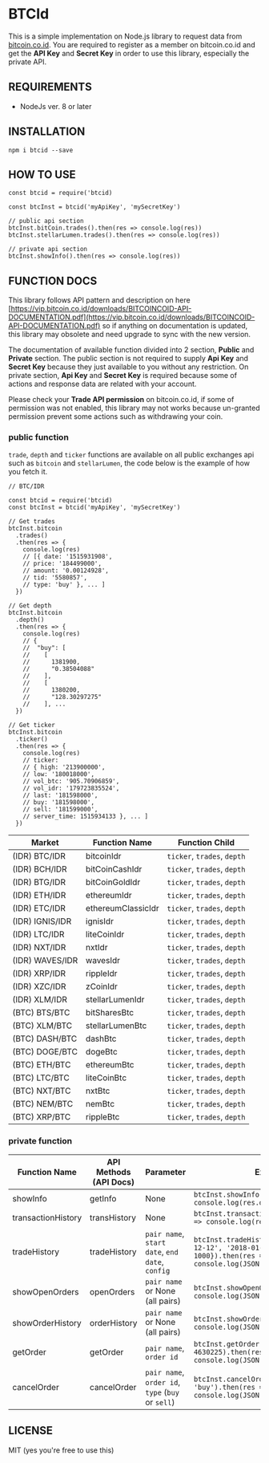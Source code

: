 # BTCId

This is a simple implementation on Node.js library to request data from [bitcoin.co.id](http://bitcoin.co.id). You are required to register as a member on bitcoin.co.id and get the **API Key** and **Secret Key** in order to use this library, especially the private API.

## REQUIREMENTS

* NodeJs ver. 8 or later

## INSTALLATION

    npm i btcid --save

## HOW TO USE

    const btcid = require('btcid)

    const btcInst = btcid('myApiKey', 'mySecretKey')

    // public api section
    btcInst.bitCoin.trades().then(res => console.log(res))
    btcInst.stellarLumen.trades().then(res => console.log(res))

    // private api section
    btcInst.showInfo().then(res => console.log(res))

## FUNCTION DOCS

This library follows API pattern and description on here [https://vip.bitcoin.co.id/downloads/BITCOINCOID-API-DOCUMENTATION.pdf](https://vip.bitcoin.co.id/downloads/BITCOINCOID-API-DOCUMENTATION.pdf) so if anything on documentation is updated, this library may obsolete and need upgrade to sync with the new version.

The documentation of available function divided into 2 section, **Public** and **Private** section. The public section is not required to supply **Api Key** and **Secret Key** because they just available to you without any restriction. On private section, **Api Key** and **Secret Key** is required because some of actions and response data are related with your account.

Please check your **Trade API permission** on bitcoin.co.id, if some of permission was not enabled, this library may not works because un-granted permission prevent some actions such as withdrawing your coin.

### public function

`trade`, `depth` and `ticker` functions are available on all public exchanges api such as `bitcoin` and `stellarLumen`, the code below is the example of how you fetch it.

    // BTC/IDR

    const btcid = require('btcid)
    const btcInst = btcid('myApiKey', 'mySecretKey')

    // Get trades
    btcInst.bitcoin
      .trades()
      .then(res => {
        console.log(res)
        // [{ date: '1515931908',
        // price: '184499000',
        // amount: '0.00124928',
        // tid: '5580857',
        // type: 'buy' }, ... ]
      })

    // Get depth
    btcInst.bitcoin
      .depth()
      .then(res => {
        console.log(res)
        // {
        //  "buy": [
        //    [
        //      1381900,
        //      "0.38504088"
        //    ],
        //    [
        //      1380200,
        //      "128.30297275"
        //    ], ...
      })

    // Get ticker
    btcInst.bitcoin
      .ticker()
      .then(res => {
        console.log(res)
        // ticker:
        // { high: '213900000',
        // low: '180018000',
        // vol_btc: '905.70906859',
        // vol_idr: '179723835524',
        // last: '181598000',
        // buy: '181598000',
        // sell: '181599000',
        // server_time: 1515934133 }, ... ]
      })

| Market          | Function Name      | Function Child              |
| --------------- | ------------------ | --------------------------- |
| (IDR) BTC/IDR   | bitcoinIdr         | `ticker`, `trades`, `depth` |
| (IDR) BCH/IDR   | bitCoinCashIdr     | `ticker`, `trades`, `depth` |
| (IDR) BTG/IDR   | bitCoinGoldIdr     | `ticker`, `trades`, `depth` |
| (IDR) ETH/IDR   | ethereumIdr        | `ticker`, `trades`, `depth` |
| (IDR) ETC/IDR   | ethereumClassicIdr | `ticker`, `trades`, `depth` |
| (IDR) IGNIS/IDR | ignisIdr           | `ticker`, `trades`, `depth` |
| (IDR) LTC/IDR   | liteCoinIdr        | `ticker`, `trades`, `depth` |
| (IDR) NXT/IDR   | nxtIdr             | `ticker`, `trades`, `depth` |
| (IDR) WAVES/IDR | wavesIdr           | `ticker`, `trades`, `depth` |
| (IDR) XRP/IDR   | rippleIdr          | `ticker`, `trades`, `depth` |
| (IDR) XZC/IDR   | zCoinIdr           | `ticker`, `trades`, `depth` |
| (IDR) XLM/IDR   | stellarLumenIdr    | `ticker`, `trades`, `depth` |
| (BTC) BTS/BTC   | bitSharesBtc       | `ticker`, `trades`, `depth` |
| (BTC) XLM/BTC   | stellarLumenBtc    | `ticker`, `trades`, `depth` |
| (BTC) DASH/BTC  | dashBtc            | `ticker`, `trades`, `depth` |
| (BTC) DOGE/BTC  | dogeBtc            | `ticker`, `trades`, `depth` |
| (BTC) ETH/BTC   | ethereumBtc        | `ticker`, `trades`, `depth` |
| (BTC) LTC/BTC   | liteCoinBtc        | `ticker`, `trades`, `depth` |
| (BTC) NXT/BTC   | nxtBtc             | `ticker`, `trades`, `depth` |
| (BTC) NEM/BTC   | nemBtc             | `ticker`, `trades`, `depth` |
| (BTC) XRP/BTC   | rippleBtc          | `ticker`, `trades`, `depth` |

### private function

| Function Name      | API Methods (API Docs) | Parameter                                         | Example                                                                                                                         |
| ------------------ | ---------------------- | ------------------------------------------------- | ------------------------------------------------------------------------------------------------------------------------------- |
| showInfo           | getInfo                | None                                              | `btcInst.showInfo().then(res => console.log(res.data))`                                                                         |
| transactionHistory | transHistory           | None                                              | `btcInst.transactionHistory().then(res => console.log(res.data))`                                                               |
| tradeHistory       | tradeHistory           | `pair name`, `start date`, `end date`, `config`   | `btcInst.tradeHistory('str_btc', '2017-12-12', '2018-01-01', {count: 1000}).then(res => console.log(JSON.stringify(res.data)))` |
| showOpenOrders     | openOrders             | `pair name` or None (all pairs)                   | `btcInst.showOpenOrders().then(res => console.log(JSON.stringify(res.data)))`                                                   |
| showOrderHistory   | orderHistory           | `pair name` or None (all pairs)                   | `btcInst.showOrderHistory().then(res => console.log(JSON.stringify(res.data)))`                                                 |
| getOrder           | getOrder               | `pair name`, `order id`                           | `btcInst.getOrder('str_idr', 4630225).then(res => console.log(JSON.stringify(res.data)))`                                       |
| cancelOrder        | cancelOrder            | `pair name`, `order id`, `type` (`buy` or `sell`) | `btcInst.cancelOrder('str_idr', 18, 'buy').then(res => console.log(JSON.stringify(res.data)))`                                  |

## LICENSE

MIT (yes you're free to use this)
